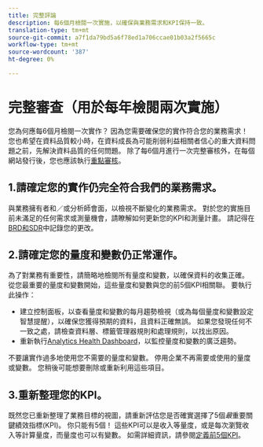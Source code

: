 ```yaml
---
title: 完整評論
description: 每6個月檢閱一次實施，以確保與業務需求和KPI保持一致。
translation-type: tm+mt
source-git-commit: a7f1da79bd5a6f78ed1a706ccae01b03a2f5665c
workflow-type: tm+mt
source-wordcount: '387'
ht-degree: 0%

---
```



# 完整審查（用於每年檢閱兩次實施）

您為何應每6個月檢閱一次實作？ 因為您需要確保您的實作符合您的業務需求！ 您也希望在資料品質較小時，在資料成長為可能削弱利益相關者信心的重大資料問題之前，先解決資料品質的任何問題。 除了每6個月進行一次完整審核外，在每個網站發行後，您也應該執行[重點審核](/help/implement/review/focused-review.md)。

## 1.請確定您的實作仍完全符合我們的業務需求。

與業務擁有者和／或分析師會面，以檢視不斷變化的業務需求。 對於您的實施目前未滿足的任何需求或測量機會，請瞭解如何更新您的KPI和測量計畫。 請記得在[BRD和SDR](https://experienceleague.adobe.com/docs/analytics-learn/tutorials/implementation/implementation-basics/creating-a-business-requirements-document.html?lang=en#implementation)中記錄您的更改。

## 2.請確定您的量度和變數仍正常運作。

為了對業務有重要性，請簡略地檢閱所有量度和變數，以確保資料的收集正確。 從您最重要的量度和變數開始，這些量度和變數與您的前5個KPI相關聯。 要執行此操作：

* 建立控制面板，以查看量度和變數的每月趨勢檢視（或為每個量度和變數設定智慧提醒），以確保您獲得預期的資料，且資料正確無誤。 如果您發現任何不一致之處，請檢查資料層、標籤管理器規則和處理規則，以找出原因。
* 重新執行[Analytics Health Dashboard](https://assets.adobe.com/public/9549dbe7-765a-4899-77b8-85cbba1a4252)，以監控量度和變數的廣泛趨勢。

不要讓實作過多地使用您不需要的量度和變數。 停用企業不再需要或使用的量度或變數。 您稍後可能想要刪除或重新利用這些項目。

## 3.重新整理您的KPI。

既然您已重新整理了業務目標的視圖，請重新評估您是否確實選擇了5個&#x200B;*最*&#x200B;重要關鍵績效指標(KPI)。 你只能有5個！ 這些KPI可以是收入等量度，或是每次瀏覽收入等計算量度，而量度也可以有變數。 如需詳細資訊，請參閱[定義前5個KPI](/help/implement/review/define-kpis.md)。
